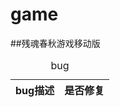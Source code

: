 # game

##残魂春秋游戏移动版


<table>
   <caption>bug</caption>
   <thead>
      <tr>
         <th>bug描述</th>
         <th>是否修复</th>
      </tr>
   </thead>
   <tbody>

   </tbody>
</table>
